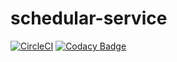 # schedular-service
[![CircleCI](https://circleci.com/gh/gaurav714/schedular-service.svg?style=svg)](https://circleci.com/gh/gaurav714/schedular-service)
[![Codacy Badge](https://api.codacy.com/project/badge/Grade/ee024d3ac1ee4955b96814b0f46cc0f8)](https://www.codacy.com/app/gaurav714/schedular-service?utm_source=github.com&amp;utm_medium=referral&amp;utm_content=gaurav714/schedular-service&amp;utm_campaign=Badge_Grade)
